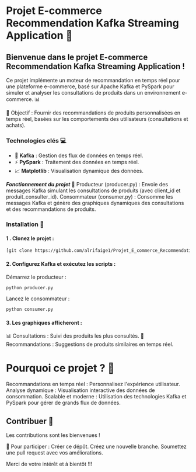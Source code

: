 # Projet E-commerce Recommendation Kafka Streaming Application 🚀

## Bienvenue dans le projet E-commerce Recommendation Kafka Streaming Application ! 
Ce projet implémente un moteur de recommandation en temps réel pour une plateforme e-commerce, basé sur Apache Kafka et PySpark pour simuler et analyser les consultations de produits dans un environnement e-commerce. 📊

🎯 Objectif : Fournir des recommandations de produits personnalisées en temps réel, basées sur les comportements des utilisateurs (consultations et achats).

### Technologies clés 💻
- 🚛 ****Kafka**** : Gestion des flux de données en temps réel.
- ⚡ ****PySpark**** : Traitement des données en temps réel.
- 📈 ****Matplotlib**** : Visualisation dynamique des données.

**_Fonctionnement du projet_** 🔧
Producteur (producer.py) : Envoie des messages Kafka simulant les consultations de produits (avec client_id et produit_consulter_id).
Consommateur (consumer.py) : Consomme les messages Kafka et génère des graphiques dynamiques des consultations et des recommandations de produits.

### Installation 🚀

#### 1 . Clonez le projet :
```markdown
[git clone https://github.com/alrifaige1/Projet_E_commerce_Recommendation_Kafka.git
```
#### 2. Configurez Kafka et exécutez les scripts :

Démarrez le producteur :
```markdown
python producer.py
```
Lancez le consommateur :
```markdown
python consumer.py
```

#### 3. Les graphiques afficheront :

📊 Consultations : Suivi des produits les plus consultés.
🎯 Recommandations : Suggestions de produits similaires en temps réel.

# Pourquoi ce projet ? 🤔
Recommandations en temps réel : Personnalisez l'expérience utilisateur.
Analyse dynamique : Visualisation interactive des données de consommation.
Scalable et moderne : Utilisation des technologies Kafka et PySpark pour gérer de grands flux de données.

## Contribuer 🤝
Les contributions sont les bienvenues ! 

🎉 Pour participer :
Créer ce dépôt.
Créez une nouvelle branche.
Soumettez une pull request avec vos améliorations.


Merci de votre intérêt et à bientôt !!!
